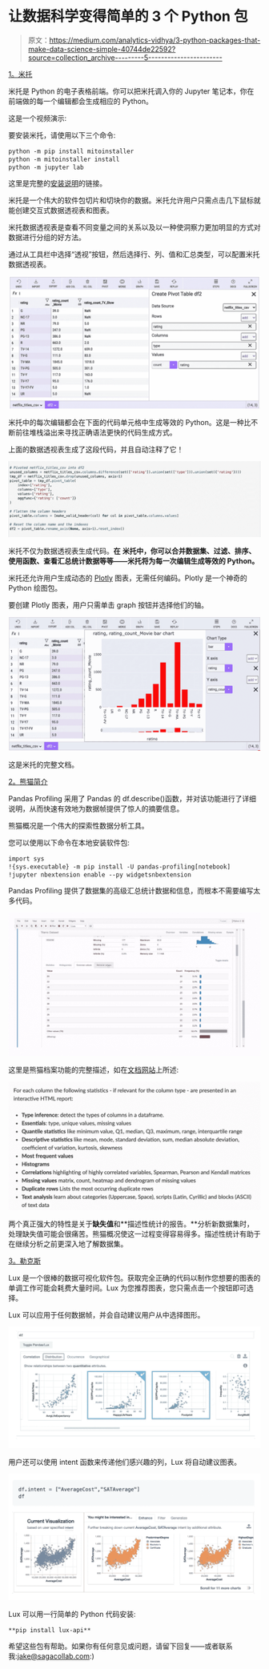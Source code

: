 # 让数据科学变得简单的 3 个 Python 包

> 原文：<https://medium.com/analytics-vidhya/3-python-packages-that-make-data-science-simple-40744de22592?source=collection_archive---------5----------------------->

[1。米托](https://trymito.io/)

米托是 Python 的电子表格前端。你可以把米托调入你的 Jupyter 笔记本，你在前端做的每一个编辑都会生成相应的 Python。

这是一个视频演示:

要安装米托，请使用以下三个命令:

```
python -m pip install mitoinstaller
python -m mitoinstaller install
python -m jupyter lab
```

这里是完整的[安装说明](https://docs.trymito.io/getting-started/installing-mito)的链接。

米托是一个伟大的软件包切片和切块你的数据。米托允许用户只需点击几下鼠标就能创建交互式数据透视表和图表。

米托数据透视表是查看不同变量之间的关系以及以一种使洞察力更加明显的方式对数据进行分组的好方法。

通过从工具栏中选择“透视”按钮，然后选择行、列、值和汇总类型，可以配置米托数据透视表。

![](img/250744dc8937f21cb3ca640dbe6d69be.png)

米托中的每次编辑都会在下面的代码单元格中生成等效的 Python。这是一种比不断前往堆栈溢出来寻找正确语法更快的代码生成方式。

上面的数据透视表生成了这段代码，并且自动注释了它！

![](img/355043d9fdf85d02e45afe3d00c46c7e.png)

米托不仅为数据透视表生成代码。**在** **米托中，你可以合并数据集、过滤、排序、使用函数、查看汇总统计数据等等——米托将为每一次编辑生成等效的 Python。**

米托还允许用户生成动态的 [Plotly](https://plotly.com/) 图表，无需任何编码。Plotly 是一个神奇的 Python 绘图包。

要创建 Plotly 图表，用户只需单击 graph 按钮并选择他们的轴。

![](img/8e3872c59cee6f170f3e3f0b78487569.png)

这是米托的完整文档。

[2。熊猫简介](https://pandas-profiling.github.io/pandas-profiling/docs/master/rtd/)

Pandas Profiling 采用了 Pandas 的 df.describe()函数，并对该功能进行了详细说明，从而快速有效地为数据帧提供了惊人的摘要信息。

熊猫概况是一个伟大的探索性数据分析工具。

您可以使用以下命令在本地安装软件包:

```
import sys
!{sys.executable} -m pip install -U pandas-profiling[notebook]
!jupyter nbextension enable --py widgetsnbextension
```

Pandas Profiling 提供了数据集的高级汇总统计数据和信息，而根本不需要编写太多代码。

![](img/4be9872c5a23f49b4f9f41851655df17.png)

这里是熊猫档案功能的完整描述，如在[文档网站](https://pandas-profiling.github.io/pandas-profiling/docs/master/rtd/pages/introduction.html)上所述:

![](img/abcecb053e23b257b4819911181c1a80.png)

两个真正强大的特性是关于**缺失值**和**描述性统计的报告。**分析新数据集时，处理缺失值可能会很痛苦。熊猫概况使这一过程变得容易得多。描述性统计有助于在继续分析之前更深入地了解数据集。

[3。勒克斯](https://github.com/lux-org/lux)

Lux 是一个很棒的数据可视化软件包。获取完全正确的代码以制作您想要的图表的单调工作可能会耗费大量时间。Lux 为您推荐图表，您只需点击一个按钮即可选择。

Lux 可以应用于任何数据帧，并会自动建议用户从中选择图形。

![](img/9d9af432ae8ee2f705981f5ea4f7833c.png)

用户还可以使用 intent 函数来传递他们感兴趣的列，Lux 将自动建议图表。

![](img/8483a51634fc118560a4e7c3e9794608.png)

Lux 可以用一行简单的 Python 代码安装:

```
**pip install lux-api**
```

希望这些包有帮助。如果你有任何意见或问题，请留下回复——或者联系我:[jake@sagacollab.com](mailto:jake@sagacollab.com):)